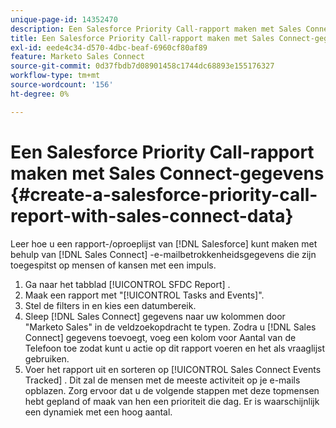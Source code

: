 ```yaml
---
unique-page-id: 14352470
description: Een Salesforce Priority Call-rapport maken met Sales Connect Data - Marketo Docs - Productdocumentatie
title: Een Salesforce Priority Call-rapport maken met Sales Connect-gegevens
exl-id: eede4c34-d570-4dbc-beaf-6960cf80af89
feature: Marketo Sales Connect
source-git-commit: 0d37fbdb7d08901458c1744dc68893e155176327
workflow-type: tm+mt
source-wordcount: '156'
ht-degree: 0%

---
```


# Een Salesforce Priority Call-rapport maken met Sales Connect-gegevens {#create-a-salesforce-priority-call-report-with-sales-connect-data}

Leer hoe u een rapport-/oproeplijst van [!DNL Salesforce] kunt maken met behulp van [!DNL Sales Connect] -e-mailbetrokkenheidsgegevens die zijn toegespitst op mensen of kansen met een impuls.

1. Ga naar het tabblad [!UICONTROL SFDC Report] .
1. Maak een rapport met &quot;[!UICONTROL Tasks and Events]&quot;.
1. Stel de filters in en kies een datumbereik.
1. Sleep [!DNL Sales Connect] gegevens naar uw kolommen door &quot;Marketo Sales&quot; in de veldzoekopdracht te typen. Zodra u [!DNL Sales Connect] gegevens toevoegt, voeg een kolom voor Aantal van de Telefoon toe zodat kunt u actie op dit rapport voeren en het als vraaglijst gebruiken.
1. Voer het rapport uit en sorteren op [!UICONTROL Sales Connect Events Tracked] . Dit zal de mensen met de meeste activiteit op je e-mails opblazen. Zorg ervoor dat u de volgende stappen met deze topmensen hebt gepland of maak van hen een prioriteit die dag. Er is waarschijnlijk een dynamiek met een hoog aantal.
